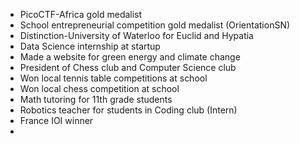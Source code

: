 - PicoCTF-Africa gold medalist 
- School entrepreneurial competition gold medalist (OrientationSN)
- Distinction-University of Waterloo for Euclid and Hypatia
- Data Science internship at startup
- Made a website for green energy and climate change
- President of Chess club and Computer Science club
- Won local tennis table competitions at school
- Won local chess competition at school
- Math tutoring for 11th grade students
- Robotics teacher for students in Coding club (Intern)
- France IOI winner
- 